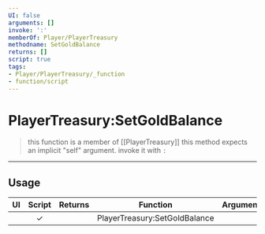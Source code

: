 ```yaml
---
UI: false
arguments: []
invoke: ':'
memberOf: Player/PlayerTreasury
methodname: SetGoldBalance
returns: []
script: true
tags:
- Player/PlayerTreasury/_function
- function/script
---
```

# PlayerTreasury:SetGoldBalance
> this function is a member of [[PlayerTreasury]]
> this method expects an implicit "self" argument. invoke it with `:`
-----
## Usage
|  UI | Script | Returns | Function | Arguments |
|:---:|:------:|-------:|:--------:|:---------|
| |✓||PlayerTreasury:SetGoldBalance||
